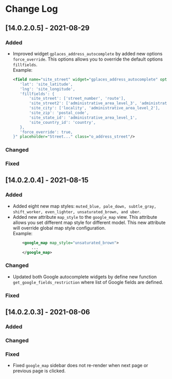 # Change Log

## [14.0.2.0.5] - 2021-08-29
### Added
- Improved widget `gplaces_address_autocomplete` by added new options `force_override`. This options allows you to override the default options `fillfields`.    
     Example:
     ```xml
     <field name="site_street" widget="gplaces_address_autocomplete" options="{
        'lat': 'site_latitude',
        'lng': 'site_longitude',
        'fillfields': {
            'site_street': ['street_number', 'route'],
            'site_street2': ['administrative_area_level_3', 'administrative_area_level_4', 'administrative_area_level_5'],
            'site_city': ['locality', 'administrative_area_level_2'],
            'site_zip': 'postal_code',
            'site_state_id': 'administrative_area_level_1',
            'site_country_id': 'country',
        },
        'force_override': true,
    }" placeholder="Street..." class="o_address_street"/>
     ```
### Changed
### Fixed

## [14.0.2.0.4] - 2021-08-15
### Added
- Added eight new map styles: `muted_blue, pale_down, subtle_gray, shift_worker, even_lighter, unsaturated_brown, and uber`.
- Added new attribute `map_style` to the `google_map` view. This attribute allows you set different map style for different model. This new attribute will override global map style configuration.    
    Example: 
    ```xml
        <google_map map_style="unsaturated_brown">
            ...
        </google_map>
    ```

### Changed    
-  Updated both Google autocomplete widgets by define new function `get_google_fields_restriction` where list of Google fields are defined.

### Fixed    

## [14.0.2.0.3] - 2021-08-06
### Added    

### Changed    

### Fixed
- Fixed `google_map` sidebar does not re-render when next page or previous page is clicked.

